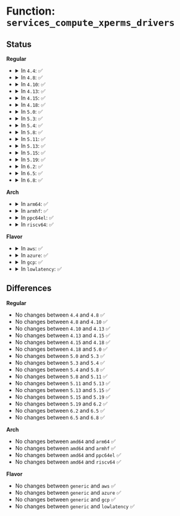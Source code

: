 # Function: <code>services_compute_xperms_drivers</code>

## Status
<b>Regular</b>
<ul>
<li>
<details>
<summary>In <code>4.4</code>: ✅</summary>

```c
void services_compute_xperms_drivers(struct extended_perms *xperms, struct avtab_node *node);
```

**Collision:** Unique Global

**Inline:** No

**Transformation:** False

**Instances:**

```
In security/selinux/ss/services.c (ffffffff81356e20)
Location: security/selinux/ss/services.c:623
Inline: False
Direct callers:
  - security/selinux/ss/services.c:context_struct_compute_av
  - security/selinux/ss/conditional.c:cond_compute_av
```
**Symbols:**

```
ffffffff81356e20-ffffffff81356e82: services_compute_xperms_drivers (STB_GLOBAL)
```
</details>
</li>
<li>
<details>
<summary>In <code>4.8</code>: ✅</summary>

```c
void services_compute_xperms_drivers(struct extended_perms *xperms, struct avtab_node *node);
```

**Collision:** Unique Global

**Inline:** No

**Transformation:** False

**Instances:**

```
In security/selinux/ss/services.c (ffffffff8138d0f0)
Location: security/selinux/ss/services.c:597
Inline: False
Direct callers:
  - security/selinux/ss/services.c:context_struct_compute_av
  - security/selinux/ss/conditional.c:cond_compute_av
```
**Symbols:**

```
ffffffff8138d0f0-ffffffff8138d152: services_compute_xperms_drivers (STB_GLOBAL)
```
</details>
</li>
<li>
<details>
<summary>In <code>4.10</code>: ✅</summary>

```c
void services_compute_xperms_drivers(struct extended_perms *xperms, struct avtab_node *node);
```

**Collision:** Unique Global

**Inline:** No

**Transformation:** False

**Instances:**

```
In security/selinux/ss/services.c (ffffffff813a3d00)
Location: security/selinux/ss/services.c:597
Inline: False
Direct callers:
  - security/selinux/ss/services.c:context_struct_compute_av
  - security/selinux/ss/conditional.c:cond_compute_av
```
**Symbols:**

```
ffffffff813a3d00-ffffffff813a3d62: services_compute_xperms_drivers (STB_GLOBAL)
```
</details>
</li>
<li>
<details>
<summary>In <code>4.13</code>: ✅</summary>

```c
void services_compute_xperms_drivers(struct extended_perms *xperms, struct avtab_node *node);
```

**Collision:** Unique Global

**Inline:** No

**Transformation:** False

**Instances:**

```
In security/selinux/ss/services.c (ffffffff813ba720)
Location: security/selinux/ss/services.c:609
Inline: False
Direct callers:
  - security/selinux/ss/services.c:context_struct_compute_av
  - security/selinux/ss/conditional.c:cond_compute_av
```
**Symbols:**

```
ffffffff813ba720-ffffffff813ba782: services_compute_xperms_drivers (STB_GLOBAL)
```
</details>
</li>
<li>
<details>
<summary>In <code>4.15</code>: ✅</summary>

```c
void services_compute_xperms_drivers(struct extended_perms *xperms, struct avtab_node *node);
```

**Collision:** Unique Global

**Inline:** No

**Transformation:** False

**Instances:**

```
In security/selinux/ss/services.c (ffffffff813e0880)
Location: security/selinux/ss/services.c:611
Inline: False
Direct callers:
  - security/selinux/ss/services.c:context_struct_compute_av
  - security/selinux/ss/conditional.c:cond_compute_av
```
**Symbols:**

```
ffffffff813e0880-ffffffff813e08e2: services_compute_xperms_drivers (STB_GLOBAL)
```
</details>
</li>
<li>
<details>
<summary>In <code>4.18</code>: ✅</summary>

```c
void services_compute_xperms_drivers(struct extended_perms *xperms, struct avtab_node *node);
```

**Collision:** Unique Global

**Inline:** No

**Transformation:** False

**Instances:**

```
In security/selinux/ss/services.c (ffffffff81410ea0)
Location: security/selinux/ss/services.c:596
Inline: False
Direct callers:
  - security/selinux/ss/services.c:context_struct_compute_av
  - security/selinux/ss/conditional.c:cond_compute_av
```
**Symbols:**

```
ffffffff81410ea0-ffffffff81410f0b: services_compute_xperms_drivers (STB_GLOBAL)
```
</details>
</li>
<li>
<details>
<summary>In <code>5.0</code>: ✅</summary>

```c
void services_compute_xperms_drivers(struct extended_perms *xperms, struct avtab_node *node);
```

**Collision:** Unique Global

**Inline:** No

**Transformation:** False

**Instances:**

```
In security/selinux/ss/services.c (ffffffff8142d390)
Location: security/selinux/ss/services.c:593
Inline: False
Direct callers:
  - security/selinux/ss/services.c:context_struct_compute_av
  - security/selinux/ss/conditional.c:cond_compute_av
```
**Symbols:**

```
ffffffff8142d390-ffffffff8142d3fb: services_compute_xperms_drivers (STB_GLOBAL)
```
</details>
</li>
<li>
<details>
<summary>In <code>5.3</code>: ✅</summary>

```c
void services_compute_xperms_drivers(struct extended_perms *xperms, struct avtab_node *node);
```

**Collision:** Unique Global

**Inline:** No

**Transformation:** False

**Instances:**

```
In security/selinux/ss/services.c (ffffffff8145ac40)
Location: security/selinux/ss/services.c:588
Inline: False
Direct callers:
  - security/selinux/ss/services.c:context_struct_compute_av
  - security/selinux/ss/conditional.c:cond_compute_av
```
**Symbols:**

```
ffffffff8145ac40-ffffffff8145ac9f: services_compute_xperms_drivers (STB_GLOBAL)
```
</details>
</li>
<li>
<details>
<summary>In <code>5.4</code>: ✅</summary>

```c
void services_compute_xperms_drivers(struct extended_perms *xperms, struct avtab_node *node);
```

**Collision:** Unique Global

**Inline:** No

**Transformation:** False

**Instances:**

```
In security/selinux/ss/services.c (ffffffff814749f0)
Location: security/selinux/ss/services.c:588
Inline: False
Direct callers:
  - security/selinux/ss/services.c:context_struct_compute_av
  - security/selinux/ss/conditional.c:cond_compute_av
```
**Symbols:**

```
ffffffff814749f0-ffffffff81474a4f: services_compute_xperms_drivers (STB_GLOBAL)
```
</details>
</li>
<li>
<details>
<summary>In <code>5.8</code>: ✅</summary>

```c
void services_compute_xperms_drivers(struct extended_perms *xperms, struct avtab_node *node);
```

**Collision:** Unique Global

**Inline:** No

**Transformation:** False

**Instances:**

```
In security/selinux/ss/services.c (ffffffff814ca260)
Location: security/selinux/ss/services.c:593
Inline: False
Direct callers:
  - security/selinux/ss/services.c:context_struct_compute_av
  - security/selinux/ss/conditional.c:cond_compute_av
```
**Symbols:**

```
ffffffff814ca260-ffffffff814ca2bf: services_compute_xperms_drivers (STB_GLOBAL)
```
</details>
</li>
<li>
<details>
<summary>In <code>5.11</code>: ✅</summary>

```c
void services_compute_xperms_drivers(struct extended_perms *xperms, struct avtab_node *node);
```

**Collision:** Unique Global

**Inline:** No

**Transformation:** False

**Instances:**

```
In security/selinux/ss/services.c (ffffffff814e7b70)
Location: security/selinux/ss/services.c:594
Inline: False
Direct callers:
  - security/selinux/ss/services.c:context_struct_compute_av
  - security/selinux/ss/conditional.c:cond_compute_av
```
**Symbols:**

```
ffffffff814e7b70-ffffffff814e7bd9: services_compute_xperms_drivers (STB_GLOBAL)
```
</details>
</li>
<li>
<details>
<summary>In <code>5.13</code>: ✅</summary>

```c
void services_compute_xperms_drivers(struct extended_perms *xperms, struct avtab_node *node);
```

**Collision:** Unique Global

**Inline:** No

**Transformation:** False

**Instances:**

```
In security/selinux/ss/services.c (ffffffff814ee350)
Location: security/selinux/ss/services.c:596
Inline: False
Direct callers:
  - security/selinux/ss/services.c:context_struct_compute_av
  - security/selinux/ss/conditional.c:cond_compute_av
```
**Symbols:**

```
ffffffff814ee350-ffffffff814ee3bc: services_compute_xperms_drivers (STB_GLOBAL)
```
</details>
</li>
<li>
<details>
<summary>In <code>5.15</code>: ✅</summary>

```c
void services_compute_xperms_drivers(struct extended_perms *xperms, struct avtab_node *node);
```

**Collision:** Unique Global

**Inline:** No

**Transformation:** False

**Instances:**

```
In security/selinux/ss/services.c (ffffffff81548810)
Location: security/selinux/ss/services.c:596
Inline: False
Direct callers:
  - security/selinux/ss/services.c:context_struct_compute_av
  - security/selinux/ss/conditional.c:cond_compute_av
```
**Symbols:**

```
ffffffff81548810-ffffffff8154887c: services_compute_xperms_drivers (STB_GLOBAL)
```
</details>
</li>
<li>
<details>
<summary>In <code>5.19</code>: ✅</summary>

```c
void services_compute_xperms_drivers(struct extended_perms *xperms, struct avtab_node *node);
```

**Collision:** Unique Global

**Inline:** No

**Transformation:** False

**Instances:**

```
In security/selinux/ss/services.c (ffffffff815e1210)
Location: security/selinux/ss/services.c:594
Inline: False
Direct callers:
  - security/selinux/ss/services.c:context_struct_compute_av
  - security/selinux/ss/conditional.c:cond_compute_av
```
**Symbols:**

```
ffffffff815e1210-ffffffff815e12ad: services_compute_xperms_drivers (STB_GLOBAL)
```
</details>
</li>
<li>
<details>
<summary>In <code>6.2</code>: ✅</summary>

```c
void services_compute_xperms_drivers(struct extended_perms *xperms, struct avtab_node *node);
```

**Collision:** Unique Global

**Inline:** No

**Transformation:** False

**Instances:**

```
In security/selinux/ss/services.c (ffffffff8168fde0)
Location: security/selinux/ss/services.c:588
Inline: False
Direct callers:
  - security/selinux/ss/services.c:context_struct_compute_av
  - security/selinux/ss/conditional.c:cond_compute_av
```
**Symbols:**

```
ffffffff8168fde0-ffffffff8168fe7d: services_compute_xperms_drivers (STB_GLOBAL)
```
</details>
</li>
<li>
<details>
<summary>In <code>6.5</code>: ✅</summary>

```c
void services_compute_xperms_drivers(struct extended_perms *xperms, struct avtab_node *node);
```

**Collision:** Unique Global

**Inline:** No

**Transformation:** False

**Instances:**

```
In security/selinux/ss/services.c (ffffffff816c8260)
Location: security/selinux/ss/services.c:588
Inline: False
Direct callers:
  - security/selinux/ss/services.c:context_struct_compute_av
  - security/selinux/ss/conditional.c:cond_compute_av
```
**Symbols:**

```
ffffffff816c8260-ffffffff816c832c: services_compute_xperms_drivers (STB_GLOBAL)
```
</details>
</li>
<li>
<details>
<summary>In <code>6.8</code>: ✅</summary>

```c
void services_compute_xperms_drivers(struct extended_perms *xperms, struct avtab_node *node);
```

**Collision:** Unique Global

**Inline:** No

**Transformation:** False

**Instances:**

```
In security/selinux/ss/services.c (ffffffff81704e70)
Location: security/selinux/ss/services.c:588
Inline: False
Direct callers:
  - security/selinux/ss/services.c:context_struct_compute_av
  - security/selinux/ss/conditional.c:cond_compute_av
```
**Symbols:**

```
ffffffff81704e70-ffffffff81704f3c: services_compute_xperms_drivers (STB_GLOBAL)
```
</details>
</li>
</ul>
<b>Arch</b>
<ul>
<li>
<details>
<summary>In <code>arm64</code>: ✅</summary>

```c
void services_compute_xperms_drivers(struct extended_perms *xperms, struct avtab_node *node);
```

**Collision:** Unique Global

**Inline:** No

**Transformation:** False

**Instances:**

```
In security/selinux/ss/services.c (ffff800010563e58)
Location: security/selinux/ss/services.c:588
Inline: False
Direct callers:
  - security/selinux/ss/services.c:context_struct_compute_av
  - security/selinux/ss/conditional.c:cond_compute_av
```
**Symbols:**

```
ffff800010563e58-ffff800010563efc: services_compute_xperms_drivers (STB_GLOBAL)
```
</details>
</li>
<li>
<details>
<summary>In <code>armhf</code>: ✅</summary>

```c
void services_compute_xperms_drivers(struct extended_perms *xperms, struct avtab_node *node);
```

**Collision:** Unique Global

**Inline:** No

**Transformation:** False

**Instances:**

```
In security/selinux/ss/services.c (c071899c)
Location: security/selinux/ss/services.c:588
Inline: False
Direct callers:
  - security/selinux/ss/services.c:context_struct_compute_av
  - security/selinux/ss/conditional.c:cond_compute_av
```
**Symbols:**

```
c071899c-c0718a30: services_compute_xperms_drivers (STB_GLOBAL)
```
</details>
</li>
<li>
<details>
<summary>In <code>ppc64el</code>: ✅</summary>

```c
void services_compute_xperms_drivers(struct extended_perms *xperms, struct avtab_node *node);
```

**Collision:** Unique Global

**Inline:** No

**Transformation:** False

**Instances:**

```
In security/selinux/ss/services.c (c0000000006c6340)
Location: security/selinux/ss/services.c:588
Inline: False
Direct callers:
  - security/selinux/ss/services.c:context_struct_compute_av
  - security/selinux/ss/conditional.c:cond_compute_av
```
**Symbols:**

```
c0000000006c6340-c0000000006c6418: services_compute_xperms_drivers (STB_GLOBAL)
```
</details>
</li>
<li>
<details>
<summary>In <code>riscv64</code>: ✅</summary>

```c
void services_compute_xperms_drivers(struct extended_perms *xperms, struct avtab_node *node);
```

**Collision:** Unique Global

**Inline:** No

**Transformation:** False

**Instances:**

```
In security/selinux/ss/services.c (ffffffe0003ba864)
Location: security/selinux/ss/services.c:588
Inline: False
Direct callers:
  - security/selinux/ss/services.c:context_struct_compute_av
  - security/selinux/ss/conditional.c:cond_compute_av
```
**Symbols:**

```
ffffffe0003ba864-ffffffe0003ba8ee: services_compute_xperms_drivers (STB_GLOBAL)
```
</details>
</li>
</ul>
<b>Flavor</b>
<ul>
<li>
<details>
<summary>In <code>aws</code>: ✅</summary>

```c
void services_compute_xperms_drivers(struct extended_perms *xperms, struct avtab_node *node);
```

**Collision:** Unique Global

**Inline:** No

**Transformation:** False

**Instances:**

```
In security/selinux/ss/services.c (ffffffff8146cfd0)
Location: security/selinux/ss/services.c:588
Inline: False
Direct callers:
  - security/selinux/ss/services.c:context_struct_compute_av
  - security/selinux/ss/conditional.c:cond_compute_av
```
**Symbols:**

```
ffffffff8146cfd0-ffffffff8146d02f: services_compute_xperms_drivers (STB_GLOBAL)
```
</details>
</li>
<li>
<details>
<summary>In <code>azure</code>: ✅</summary>

```c
void services_compute_xperms_drivers(struct extended_perms *xperms, struct avtab_node *node);
```

**Collision:** Unique Global

**Inline:** No

**Transformation:** False

**Instances:**

```
In security/selinux/ss/services.c (ffffffff8145da00)
Location: security/selinux/ss/services.c:588
Inline: False
Direct callers:
  - security/selinux/ss/services.c:context_struct_compute_av
  - security/selinux/ss/conditional.c:cond_compute_av
```
**Symbols:**

```
ffffffff8145da00-ffffffff8145da5f: services_compute_xperms_drivers (STB_GLOBAL)
```
</details>
</li>
<li>
<details>
<summary>In <code>gcp</code>: ✅</summary>

```c
void services_compute_xperms_drivers(struct extended_perms *xperms, struct avtab_node *node);
```

**Collision:** Unique Global

**Inline:** No

**Transformation:** False

**Instances:**

```
In security/selinux/ss/services.c (ffffffff81469070)
Location: security/selinux/ss/services.c:588
Inline: False
Direct callers:
  - security/selinux/ss/services.c:context_struct_compute_av
  - security/selinux/ss/conditional.c:cond_compute_av
```
**Symbols:**

```
ffffffff81469070-ffffffff814690cf: services_compute_xperms_drivers (STB_GLOBAL)
```
</details>
</li>
<li>
<details>
<summary>In <code>lowlatency</code>: ✅</summary>

```c
void services_compute_xperms_drivers(struct extended_perms *xperms, struct avtab_node *node);
```

**Collision:** Unique Global

**Inline:** No

**Transformation:** False

**Instances:**

```
In security/selinux/ss/services.c (ffffffff81480830)
Location: security/selinux/ss/services.c:588
Inline: False
Direct callers:
  - security/selinux/ss/services.c:context_struct_compute_av
  - security/selinux/ss/conditional.c:cond_compute_av
```
**Symbols:**

```
ffffffff81480830-ffffffff8148088f: services_compute_xperms_drivers (STB_GLOBAL)
```
</details>
</li>
</ul>

## Differences
<b>Regular</b>
<ul>
<li>
No changes between <code>4.4</code> and <code>4.8</code> ✅
</li>
<li>
No changes between <code>4.8</code> and <code>4.10</code> ✅
</li>
<li>
No changes between <code>4.10</code> and <code>4.13</code> ✅
</li>
<li>
No changes between <code>4.13</code> and <code>4.15</code> ✅
</li>
<li>
No changes between <code>4.15</code> and <code>4.18</code> ✅
</li>
<li>
No changes between <code>4.18</code> and <code>5.0</code> ✅
</li>
<li>
No changes between <code>5.0</code> and <code>5.3</code> ✅
</li>
<li>
No changes between <code>5.3</code> and <code>5.4</code> ✅
</li>
<li>
No changes between <code>5.4</code> and <code>5.8</code> ✅
</li>
<li>
No changes between <code>5.8</code> and <code>5.11</code> ✅
</li>
<li>
No changes between <code>5.11</code> and <code>5.13</code> ✅
</li>
<li>
No changes between <code>5.13</code> and <code>5.15</code> ✅
</li>
<li>
No changes between <code>5.15</code> and <code>5.19</code> ✅
</li>
<li>
No changes between <code>5.19</code> and <code>6.2</code> ✅
</li>
<li>
No changes between <code>6.2</code> and <code>6.5</code> ✅
</li>
<li>
No changes between <code>6.5</code> and <code>6.8</code> ✅
</li>
</ul>
<b>Arch</b>
<ul>
<li>
No changes between <code>amd64</code> and <code>arm64</code> ✅
</li>
<li>
No changes between <code>amd64</code> and <code>armhf</code> ✅
</li>
<li>
No changes between <code>amd64</code> and <code>ppc64el</code> ✅
</li>
<li>
No changes between <code>amd64</code> and <code>riscv64</code> ✅
</li>
</ul>
<b>Flavor</b>
<ul>
<li>
No changes between <code>generic</code> and <code>aws</code> ✅
</li>
<li>
No changes between <code>generic</code> and <code>azure</code> ✅
</li>
<li>
No changes between <code>generic</code> and <code>gcp</code> ✅
</li>
<li>
No changes between <code>generic</code> and <code>lowlatency</code> ✅
</li>
</ul>
